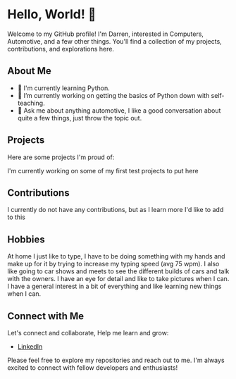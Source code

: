 # Hello, World! 👋

Welcome to my GitHub profile! I'm Darren, interested in Computers, Automotive, and a few other things. You'll find a collection of my projects, contributions, and explorations here.

## About Me

- 🌱 I'm currently learning Python.
- 🔭 I’m currently working on getting the basics of Python down with self-teaching.
- 💬 Ask me about anything automotive, I like a good conversation about quite a few things, just throw the topic out.

## Projects

Here are some projects I'm proud of:

I'm currently working on some of my first test projects to put here 

<!--
- [My first calculator](Link to Project 1) - Pretty straight forward. The first piece of code I tried, fixed, and got it to work.
-->


## Contributions

I currently do not have any contributions, but as I learn more I'd like to add to this

## Hobbies

At home I just like to type, I have to be doing something with my hands and make up for it by trying to increase my typing speed (avg 75 wpm).
I also like going to car shows and meets to see the different builds of cars and talk with the owners. I have an eye for detail and like to take pictures when I can.
I have a general interest in a bit of everything and like learning new things when I can.

 
## Connect with Me

Let's connect and collaborate, Help me learn and grow:

- [LinkedIn](www.linkedin.com/in/darren-lowndes404)

Please feel free to explore my repositories and reach out to me. I'm always excited to connect with fellow developers and enthusiasts!

<!--
Optional: Add more sections like "Tech Stack," "Achievements," "Hobbies," etc., based on your profile content.
-->


